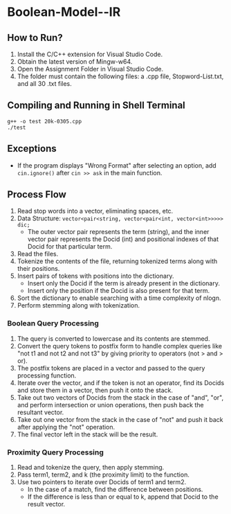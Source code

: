 # Boolean-Model--IR

## How to Run?

1. Install the C/C++ extension for Visual Studio Code.
2. Obtain the latest version of Mingw-w64.
3. Open the Assignment Folder in Visual Studio Code.
4. The folder must contain the following files: a .cpp file, Stopword-List.txt, and all 30 .txt files.

## Compiling and Running in Shell Terminal

```
g++ -o test 20k-0305.cpp
./test
```

## Exceptions

- If the program displays "Wrong Format" after selecting an option, add `cin.ignore()` after `cin >> ask` in the main function.

## Process Flow

1. Read stop words into a vector, eliminating spaces, etc.
2. Data Structure: `vector<pair<string, vector<pair<int, vector<int>>>>> dic;`
   - The outer vector pair represents the term (string), and the inner vector pair represents the Docid (int) and positional indexes of that Docid for that particular term.
3. Read the files.
4. Tokenize the contents of the file, returning tokenized terms along with their positions.
5. Insert pairs of tokens with positions into the dictionary.
   - Insert only the Docid if the term is already present in the dictionary.
   - Insert only the position if the Docid is also present for that term.
6. Sort the dictionary to enable searching with a time complexity of nlogn.
7. Perform stemming along with tokenization.

### Boolean Query Processing

1. The query is converted to lowercase and its contents are stemmed.
2. Convert the query tokens to postfix form to handle complex queries like "not t1 and not t2 and not t3" by giving priority to operators (not > and > or).
3. The postfix tokens are placed in a vector and passed to the query processing function.
4. Iterate over the vector, and if the token is not an operator, find its Docids and store them in a vector, then push it onto the stack.
5. Take out two vectors of Docids from the stack in the case of "and", "or", and perform intersection or union operations, then push back the resultant vector.
6. Take out one vector from the stack in the case of "not" and push it back after applying the "not" operation.
7. The final vector left in the stack will be the result.

### Proximity Query Processing

1. Read and tokenize the query, then apply stemming.
2. Pass term1, term2, and k (the proximity limit) to the function.
3. Use two pointers to iterate over Docids of term1 and term2.
   - In the case of a match, find the difference between positions.
   - If the difference is less than or equal to k, append that Docid to the result vector.
